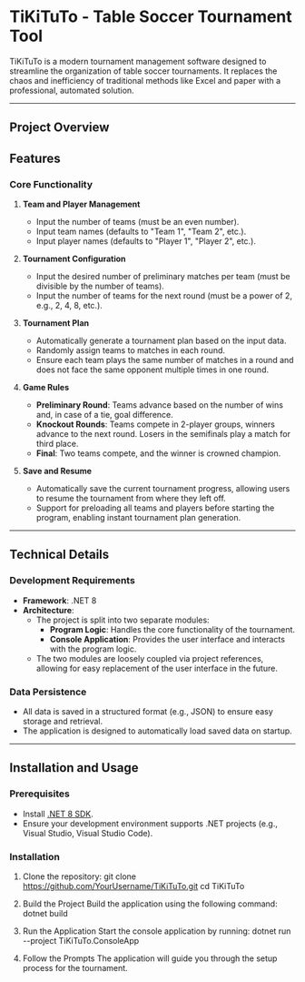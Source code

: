 # TiKiTuTo - Table Soccer Tournament Tool

TiKiTuTo is a modern tournament management software designed to streamline the organization of table soccer tournaments. It replaces the chaos and inefficiency of traditional methods like Excel and paper with a professional, automated solution.

---

## Project Overview


## Features

### Core Functionality
1. **Team and Player Management**
   - Input the number of teams (must be an even number).
   - Input team names (defaults to "Team 1", "Team 2", etc.).
   - Input player names (defaults to "Player 1", "Player 2", etc.).

2. **Tournament Configuration**
   - Input the desired number of preliminary matches per team (must be divisible by the number of teams).
   - Input the number of teams for the next round (must be a power of 2, e.g., 2, 4, 8, etc.).

3. **Tournament Plan**
   - Automatically generate a tournament plan based on the input data.
   - Randomly assign teams to matches in each round.
   - Ensure each team plays the same number of matches in a round and does not face the same opponent multiple times in one round.

4. **Game Rules**
   - **Preliminary Round**: Teams advance based on the number of wins and, in case of a tie, goal difference.
   - **Knockout Rounds**: Teams compete in 2-player groups, winners advance to the next round. Losers in the semifinals play a match for third place.
   - **Final**: Two teams compete, and the winner is crowned champion.

5. **Save and Resume**
   - Automatically save the current tournament progress, allowing users to resume the tournament from where they left off.
   - Support for preloading all teams and players before starting the program, enabling instant tournament plan generation.

---

## Technical Details

### Development Requirements
- **Framework**: .NET 8
- **Architecture**: 
  - The project is split into two separate modules:
    - **Program Logic**: Handles the core functionality of the tournament.
    - **Console Application**: Provides the user interface and interacts with the program logic.
  - The two modules are loosely coupled via project references, allowing for easy replacement of the user interface in the future.

### Data Persistence
- All data is saved in a structured format (e.g., JSON) to ensure easy storage and retrieval.
- The application is designed to automatically load saved data on startup.

---

## Installation and Usage

### Prerequisites
- Install [.NET 8 SDK](https://dotnet.microsoft.com/download/dotnet/8.0).
- Ensure your development environment supports .NET projects (e.g., Visual Studio, Visual Studio Code).

### Installation
1. Clone the repository:
   git clone https://github.com/YourUsername/TiKiTuTo.git
   cd TiKiTuTo              
2. Build the Project
   Build the application using the following command:
   dotnet build

3. Run the Application
   Start the console application by running:
   dotnet run --project TiKiTuTo.ConsoleApp

4. Follow the Prompts
   The application will guide you through the setup process for the tournament.